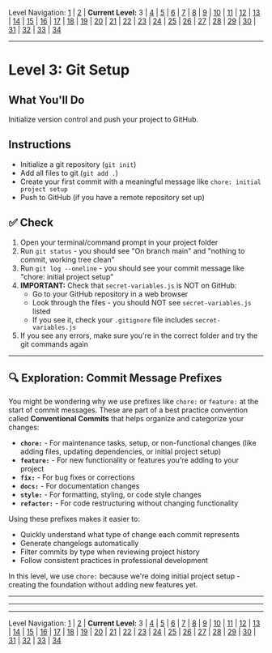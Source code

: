 Level Navigation: [1](./capstone-lv-1.md) | [2](./capstone-lv-2.md) | **Current Level:** 3 | [4](./capstone-lv-4.md) | [5](./capstone-lv-5.md) | [6](./capstone-lv-6.md) | [7](./capstone-lv-7.md) | [8](./capstone-lv-8.md) | [9](./capstone-lv-9.md) | [10](./capstone-lv-10.md) | [11](./capstone-lv-11.md) | [12](./capstone-lv-12.md) | [13](./capstone-lv-13.md) | [14](./capstone-lv-14.md) | [15](./capstone-lv-15.md) | [16](./capstone-lv-16.md) | [17](./capstone-lv-17.md) | [18](./capstone-lv-18.md) | [19](./capstone-lv-19.md) | [20](./capstone-lv-20.md) | [21](./capstone-lv-21.md) | [22](./capstone-lv-22.md) | [23](./capstone-lv-23.md) | [24](./capstone-lv-24.md) | [25](./capstone-lv-25.md) | [26](./capstone-lv-26.md) | [27](./capstone-lv-27.md) | [28](./capstone-lv-28.md) | [29](./capstone-lv-29.md) | [30](./capstone-lv-30.md) | [31](./capstone-lv-31.md) | [32](./capstone-lv-32.md) | [33](./capstone-lv-33.md) | [34](./capstone-lv-34.md)

---

# Level 3: Git Setup

## What You'll Do
Initialize version control and push your project to GitHub.

## Instructions
- Initialize a git repository (`git init`)
- Add all files to git (`git add .`)
- Create your first commit with a meaningful message like `chore: initial project setup`
- Push to GitHub (if you have a remote repository set up)

## ✅ Check
1. Open your terminal/command prompt in your project folder
2. Run `git status` - you should see "On branch main" and "nothing to commit, working tree clean"
3. Run `git log --oneline` - you should see your commit message like "chore: initial project setup"
4. **IMPORTANT:** Check that `secret-variables.js` is NOT on GitHub:
   - Go to your GitHub repository in a web browser
   - Look through the files - you should NOT see `secret-variables.js` listed
   - If you see it, check your `.gitignore` file includes `secret-variables.js`
5. If you see any errors, make sure you're in the correct folder and try the git commands again

---

## 🔍 Exploration: Commit Message Prefixes

You might be wondering why we use prefixes like `chore:` or `feature:` at the start of commit messages. These are part of a best practice convention called **Conventional Commits** that helps organize and categorize your changes:

- **`chore:`** - For maintenance tasks, setup, or non-functional changes (like adding files, updating dependencies, or initial project setup)
- **`feature:`** - For new functionality or features you're adding to your project
- **`fix:`** - For bug fixes or corrections
- **`docs:`** - For documentation changes
- **`style:`** - For formatting, styling, or code style changes
- **`refactor:`** - For code restructuring without changing functionality

Using these prefixes makes it easier to:
- Quickly understand what type of change each commit represents
- Generate changelogs automatically
- Filter commits by type when reviewing project history
- Follow consistent practices in professional development

In this level, we use `chore:` because we're doing initial project setup - creating the foundation without adding new features yet.

---


---

<!-- LEVEL_END -->


---

Level Navigation: [1](./capstone-lv-1.md) | [2](./capstone-lv-2.md) | **Current Level:** 3 | [4](./capstone-lv-4.md) | [5](./capstone-lv-5.md) | [6](./capstone-lv-6.md) | [7](./capstone-lv-7.md) | [8](./capstone-lv-8.md) | [9](./capstone-lv-9.md) | [10](./capstone-lv-10.md) | [11](./capstone-lv-11.md) | [12](./capstone-lv-12.md) | [13](./capstone-lv-13.md) | [14](./capstone-lv-14.md) | [15](./capstone-lv-15.md) | [16](./capstone-lv-16.md) | [17](./capstone-lv-17.md) | [18](./capstone-lv-18.md) | [19](./capstone-lv-19.md) | [20](./capstone-lv-20.md) | [21](./capstone-lv-21.md) | [22](./capstone-lv-22.md) | [23](./capstone-lv-23.md) | [24](./capstone-lv-24.md) | [25](./capstone-lv-25.md) | [26](./capstone-lv-26.md) | [27](./capstone-lv-27.md) | [28](./capstone-lv-28.md) | [29](./capstone-lv-29.md) | [30](./capstone-lv-30.md) | [31](./capstone-lv-31.md) | [32](./capstone-lv-32.md) | [33](./capstone-lv-33.md) | [34](./capstone-lv-34.md)
